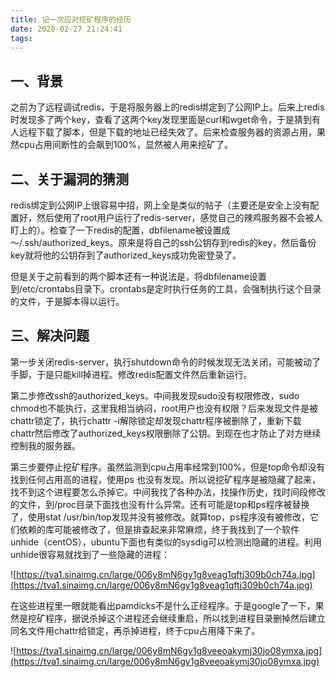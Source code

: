 ```yaml
---
title: 记一次应对挖矿程序的经历
date: 2020-02-27 21:24:41
tags:
---
```


## 一、背景

之前为了远程调试redis，于是将服务器上的redis绑定到了公网IP上。后来上redis时发现多了两个key，查看了这两个key发现里面是curl和wget命令，于是猜到有人远程下载了脚本，但是下载的地址已经失效了。后来检查服务器的资源占用，果然cpu占用间断性的会飙到100%，显然被人用来挖矿了。

## 二、关于漏洞的猜测

redis绑定到公网IP上很容易中招，网上全是类似的帖子（主要还是安全上没有配置好，然后使用了root用户运行了redis-server，感觉自己的辣鸡服务器不会被人盯上的）。检查了一下redis的配置，dbfilename被设置成～/.ssh/authorized_keys。原来是将自己的ssh公钥存到redis的key，然后备份key就将他的公钥存到了authorized_keys成功免密登录了。

但是关于之前看到的两个脚本还有一种说法是，将dbfilename设置到/etc/crontabs目录下。crontabs是定时执行任务的工具，会强制执行这个目录的文件，于是脚本得以运行。

## 三、解决问题

第一步关闭redis-server，执行shutdown命令的时候发现无法关闭，可能被动了手脚，于是只能kill掉进程。修改redis配置文件然后重新运行。

第二步修改ssh的authorized_keys。中间我发现sudo没有权限修改，sudo chmod也不能执行，这里我相当纳闷，root用户也没有权限？后来发现文件是被chattr锁定了，执行chattr -i解除锁定却发现chattr程序被删除了，重新下载chattr然后修改了authorized_keys权限删除了公钥。到现在也才防止了对方继续控制我的服务器。

第三步要停止挖矿程序。虽然监测到cpu占用率经常到100%，但是top命令却没有找到任何占用高的进程，使用ps 也没有发现。所以说挖矿程序是被隐藏了起来，找不到这个进程要怎么杀掉它。中间我找了各种办法，找操作历史，找时间段修改的文件，到/proc目录下面找也没有什么异常。还有可能是top和ps程序被替换了，使用stat /usr/bin/top发现并没有被修改。就算top，ps程序没有被修改，它们依赖的库可能被修改了，但是排查起来非常麻烦，终于我找到了一个软件unhide（centOS），ubuntu下面也有类似的sysdig可以检测出隐藏的进程。利用unhide很容易就找到了一些隐藏的进程：

![https://tva1.sinaimg.cn/large/006y8mN6gy1g8veag1qftj309b0ch74a.jpg](https://tva1.sinaimg.cn/large/006y8mN6gy1g8veag1qftj309b0ch74a.jpg)

在这些进程里一眼就能看出pamdicks不是什么正经程序。于是google了一下，果然是挖矿程序，据说杀掉这个进程还会继续重启，所以找到进程目录删掉然后建立同名文件用chattr给锁定，再杀掉进程，终于cpu占用降下来了。

![https://tva1.sinaimg.cn/large/006y8mN6gy1g8veeoakymj30jo08ymxa.jpg](https://tva1.sinaimg.cn/large/006y8mN6gy1g8veeoakymj30jo08ymxa.jpg)